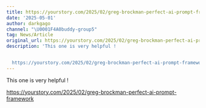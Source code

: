 ```yaml
---
title: https://yourstory.com/2025/02/greg-brockman-perfect-ai-prompt-framework
date: '2025-05-01'
author: darkgago
channel: "\U0001F4A0buddy-group5"
tag: News/Article
original_url: https://yourstory.com/2025/02/greg-brockman-perfect-ai-prompt-framework
description: 'This one is very helpful !


  https://yourstory.com/2025/02/greg-brockman-perfect-ai-prompt-framework'
---
```


This one is very helpful !

https://yourstory.com/2025/02/greg-brockman-perfect-ai-prompt-framework